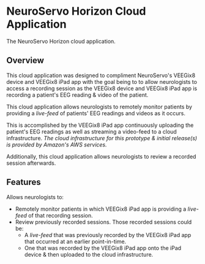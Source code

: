 # NeuroServo Horizon Cloud Application
The NeuroServo Horizon cloud application.

## Overview
This cloud application was designed to compliment NeuroServo's VEEGix8 device and VEEGix8 iPad app with the goal
being to to allow neurologists to access a recording session as the VEEGix8 device and VEEGix8 iPad app is
recording a patient's EEG reading & video of the patient.

This cloud application allows neurologists to remotely monitor patients by providing a *live-feed* of patients'
EEG readings and videos as it occurs.

This is accomplished by the VEEGix8 iPad app continuously uploading the patient's EEG readings as well as
streaming a video-feed to a cloud infrastructure.
  _The cloud infrastructure for this prototype & initial release(s) is provided by *Amazon's AWS services*._

Additionally, this cloud application allows neurologists to review a recorded session afterwards.

## Features

Allows neurologists to:
- Remotely monitor patients in which VEEGix8 iPad app is providing a *live-feed* of that recording session.
- Review previously recorded sessions. Those recorded sessions could be:
  - A *live-feed* that was previously recorded by the VEEGix8 iPad app that occurred at an earlier point-in-time.
  - One that was recorded by the VEEGix8 iPad app onto the iPad device & then uploaded to the cloud infrastructure.